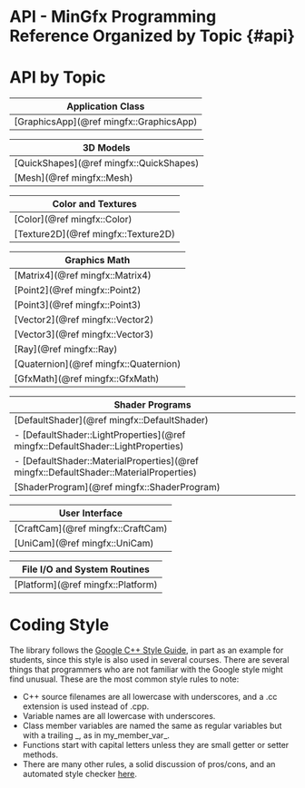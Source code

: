 API - MinGfx Programming Reference Organized by Topic {#api}
==========

# API by Topic

| Application Class |
|-------------------|
| [GraphicsApp](@ref mingfx::GraphicsApp) |


| 3D Models |
|-----------|
| [QuickShapes](@ref mingfx::QuickShapes) |
| [Mesh](@ref mingfx::Mesh)               |


| Color and Textures |
|--------------------|
| [Color](@ref mingfx::Color)         |
| [Texture2D](@ref mingfx::Texture2D) |


| Graphics Math |
|---------------|
| [Matrix4](@ref mingfx::Matrix4)       |
| [Point2](@ref mingfx::Point2)         |
| [Point3](@ref mingfx::Point3)         |
| [Vector2](@ref mingfx::Vector2)       |
| [Vector3](@ref mingfx::Vector3)       |
| [Ray](@ref mingfx::Ray)               |
| [Quaternion](@ref mingfx::Quaternion) |
| [GfxMath](@ref mingfx::GfxMath)       |


| Shader Programs |
|-----------------|
| [DefaultShader](@ref mingfx::DefaultShader) |
|  - [DefaultShader::LightProperties](@ref mingfx::DefaultShader::LightProperties) |
|  - [DefaultShader::MaterialProperties](@ref mingfx::DefaultShader::MaterialProperties) |
| [ShaderProgram](@ref mingfx::ShaderProgram) |


| User Interface |
|----------------|
| [CraftCam](@ref mingfx::CraftCam) |
| [UniCam](@ref mingfx::UniCam) |


| File I/O and System Routines |
|------------------------------|
| [Platform](@ref mingfx::Platform) |




# Coding Style

The library follows the [Google C++ Style Guide](https://google.github.io/styleguide/cppguide.html), in part as an example for students, since this style is also used in several courses.  There are several things that programmers who are not familiar with the Google style might find unusual.  These are the most common style rules to note:
- C++ source filenames are all lowercase with underscores, and a .cc extension is used instead of .cpp.
- Variable names are all lowercase with underscores.
- Class member variables are named the same as regular variables but with a trailing _, as in my\_member\_var\_.
- Functions start with capital letters unless they are small getter or setter methods.
- There are many other rules, a solid discussion of pros/cons, and an automated style checker [here](https://google.github.io/styleguide/cppguide.html).


